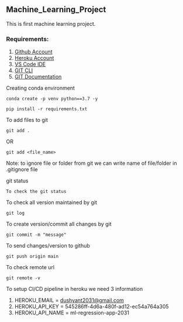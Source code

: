 ## Machine_Learning_Project
This is first machine learning project.

### Requirements:

1. [Github Account](https://github.com)
2. [Heroku Account](https://dashboard.heroku.com/login)
3. [VS Code IDE](https://code.visualstudio.com/download)
4. [GIT CLI](https://git-scm.com/downloads)
5. [GIT Documentation](https://git-scm.com/docs/gittutorial)

Creating conda environment
```
conda create -p venv python==3.7 -y 
```
```
pip install -r requirements.txt
```

To add files to git 
```
git add .
```

OR
```
git add <file_name>
```

Note: to ignore file or folder from git we can write name of file/folder in .gitignore file

git status
```
To check the git status
```

To check all version maintained by git
```
git log
```


To create version/commit all changes by git
```
git commit -m "message"
```

To send changes/version to github
```
git push origin main
```

To check remote url
```
git remote -v
```

To setup CI/CD pipeline in heroku we need 3 information

1. HEROKU_EMAIL = dushyant2031@gmail.com
2. HEROKU_API_KEY = 545286ff-4d6a-480f-ad12-ec54a764a305
3. HEROKU_API_NAME = ml-regression-app-2031